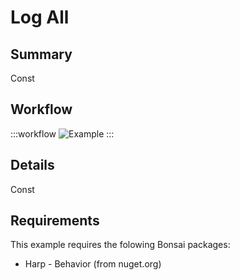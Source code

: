 # Log All

## Summary
Const

## Workflow

:::workflow
![Example](~/workflows/HarpExamples/BehaviorBoard/LogAll/LogAll.bonsai)
:::


## Details
Const

## Requirements
This example requires the folowing Bonsai packages:
- Harp - Behavior (from nuget.org)



